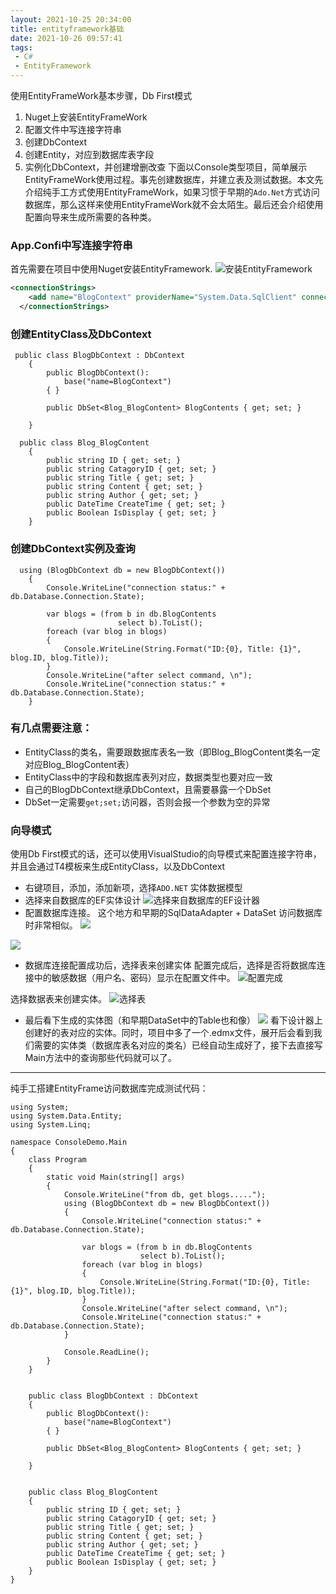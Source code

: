 ```yaml
---
layout: 2021-10-25 20:34:00
title: entityframework基础
date: 2021-10-26 09:57:41
tags:
 - C#
 - EntityFramework
---
```


使用EntityFrameWork基本步骤，Db First模式
1. Nuget上安装EntityFrameWork
2. 配置文件中写连接字符串
3. 创建DbContext
4. 创建Entity，对应到数据库表字段
5. 实例化DbContext，并创建增删改查
下面以Console类型项目，简单展示EntityFrameWork使用过程。事先创建数据库，并建立表及测试数据。本文先介绍纯手工方式使用EntityFrameWork，如果习惯于早期的```Ado.Net```方式访问数据库，那么这样来使用EntityFrameWork就不会太陌生。最后还会介绍使用配置向导来生成所需要的各种类。
<!--more-->

### App.Confi中写连接字符串

首先需要在项目中使用Nuget安装EntityFramework.
![安装EntityFramework](https://raw.githubusercontent.com/edsiongithub/blogimages/master/20210831/install%20ef.png)
```xml
<connectionStrings>
    <add name="BlogContext" providerName="System.Data.SqlClient" connectionString="data source=ServerIP;initial catalog=MyBlogs;user id=yoursqlid;password=yourpwd;" />
  </connectionStrings>
```

### 创建EntityClass及DbContext
``` CSharp
 public class BlogDbContext : DbContext
    {
        public BlogDbContext():
            base("name=BlogContext")
        { }

        public DbSet<Blog_BlogContent> BlogContents { get; set; }

    }

  public class Blog_BlogContent
    {
        public string ID { get; set; }
        public string CatagoryID { get; set; }
        public string Title { get; set; }
        public string Content { get; set; }
        public string Author { get; set; }
        public DateTime CreateTime { get; set; }
        public Boolean IsDisplay { get; set; }
    }

```


### 创建DbContext实例及查询
```Csharp
  using (BlogDbContext db = new BlogDbContext())
    {
        Console.WriteLine("connection status:" + db.Database.Connection.State);

        var blogs = (from b in db.BlogContents
                        select b).ToList();
        foreach (var blog in blogs)
        {
            Console.WriteLine(String.Format("ID:{0}, Title: {1}", blog.ID, blog.Title));
        }
        Console.WriteLine("after select command, \n");
        Console.WriteLine("connection status:" + db.Database.Connection.State);
    }
```


### 有几点需要注意：
* EntityClass的类名，需要跟数据库表名一致（即Blog_BlogContent类名一定对应Blog_BlogContent表）
* EntityClass中的字段和数据库表列对应，数据类型也要对应一致
*  自己的BlogDbContext继承DbContext，且需要暴露一个DbSet
*  DbSet一定需要```get;set;```访问器，否则会报一个参数为空的异常



### 向导模式
使用Db First模式的话，还可以使用VisualStudio的向导模式来配置连接字符串，并且会通过T4模板来生成EntityClass，以及DbContext
* 右键项目，添加，添加新项，选择```ADO.NET``` 实体数据模型
* 选择来自数据库的EF实体设计
![选择来自数据库的EF设计器](https://raw.githubusercontent.com/edsiongithub/blogimages/master/20210831/select1.png)
* 配置数据库连接。
这个地方和早期的SqlDataAdapter + DataSet 访问数据库时非常相似。
![](https://raw.githubusercontent.com/edsiongithub/blogimages/master/20210831/configdb.png)

![](https://raw.githubusercontent.com/edsiongithub/blogimages/master/20210831/configdb1.png)
* 数据库连接配置成功后，选择表来创建实体
配置完成后，选择是否将数据库连接中的敏感数据（用户名、密码）显示在配置文件中。
![配置完成](https://raw.githubusercontent.com/edsiongithub/blogimages/master/20210831/finish.png)

选择数据表来创建实体。
![选择表](https://raw.githubusercontent.com/edsiongithub/blogimages/master/20210831/selecttables.png)
* 最后看下生成的实体图（和早期DataSet中的Table也和像）
![](https://raw.githubusercontent.com/edsiongithub/blogimages/master/20210831/entities.png)
看下设计器上创建好的表对应的实体。同时，项目中多了一个.edmx文件，展开后会看到我们需要的实体类（数据库表名对应的类名）已经自动生成好了，接下去直接写Main方法中的查询那些代码就可以了。


---

纯手工搭建EntityFrame访问数据库完成测试代码：
```Csharp
using System;
using System.Data.Entity;
using System.Linq;

namespace ConsoleDemo.Main
{
    class Program
    {
        static void Main(string[] args)
        {
            Console.WriteLine("from db, get blogs.....");
            using (BlogDbContext db = new BlogDbContext())
            {
                Console.WriteLine("connection status:" + db.Database.Connection.State);

                var blogs = (from b in db.BlogContents
                             select b).ToList();
                foreach (var blog in blogs)
                {
                    Console.WriteLine(String.Format("ID:{0}, Title: {1}", blog.ID, blog.Title));
                }
                Console.WriteLine("after select command, \n");
                Console.WriteLine("connection status:" + db.Database.Connection.State);
            }

            Console.ReadLine();
        }
    }


    public class BlogDbContext : DbContext
    {
        public BlogDbContext():
            base("name=BlogContext")
        { }

        public DbSet<Blog_BlogContent> BlogContents { get; set; }

    }


    public class Blog_BlogContent
    {
        public string ID { get; set; }
        public string CatagoryID { get; set; }
        public string Title { get; set; }
        public string Content { get; set; }
        public string Author { get; set; }
        public DateTime CreateTime { get; set; }
        public Boolean IsDisplay { get; set; }
    }
}

```

